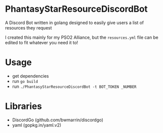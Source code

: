 # PhantasyStarResourceDiscordBot
A Discord Bot written in golang designed to easily give users a list of resources they request

I created this mainly for my PSO2 Alliance, but the `resources.yml` file can be edited to fit whatever you need it to! 

# Usage
- get dependencies
- run `go build` 
- run `./PhantasyStarResourceDiscordBot -t BOT_TOKEN _NUMBER`

# Libraries
- DiscordGo (github.com/bwmarrin/discordgo)
- yaml (gopkg.in/yaml.v2)
